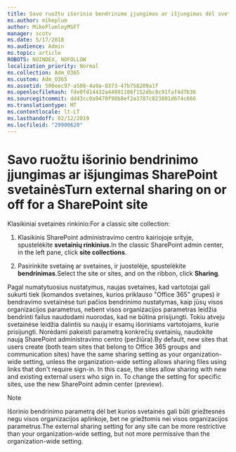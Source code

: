 ```yaml
---
title: Savo ruožtu išorinio bendrinimo įjungimas ar išjungimas dėl svetainės
ms.author: mikeplum
author: MikePlumleyMSFT
manager: scotv
ms.date: 5/17/2018
ms.audience: Admin
ms.topic: article
ROBOTS: NOINDEX, NOFOLLOW
localization_priority: Normal
ms.collection: Adm_O365
ms.custom: Adm_O365
ms.assetid: 500eec97-a508-4a9a-8373-47b758209a1f
ms.openlocfilehash: fde0fd14432a44891106f152dbc8c91faf4d7b36
ms.sourcegitcommit: dd43cc0a9470f98b8ef2a3787c823801d674c666
ms.translationtype: MT
ms.contentlocale: lt-LT
ms.lasthandoff: 02/12/2019
ms.locfileid: "29900620"
---
```

# <a name="turn-external-sharing-on-or-off-for-a-sharepoint-site"></a><span data-ttu-id="7b60d-102">Savo ruožtu išorinio bendrinimo įjungimas ar išjungimas SharePoint svetainės</span><span class="sxs-lookup"><span data-stu-id="7b60d-102">Turn external sharing on or off for a SharePoint site</span></span>

<span data-ttu-id="7b60d-103">Klasikiniai svetainės rinkinio:</span><span class="sxs-lookup"><span data-stu-id="7b60d-103">For a classic site collection:</span></span>
  
1. <span data-ttu-id="7b60d-104">Klasikinis SharePoint administravimo centro kairiojoje srityje, spustelėkite **svetainių rinkinius**.</span><span class="sxs-lookup"><span data-stu-id="7b60d-104">In the classic SharePoint admin center, in the left pane, click **site collections**.</span></span>
    
2. <span data-ttu-id="7b60d-105">Pasirinkite svetainę ar svetaines, ir juostelėje, spustelėkite **bendrinimas**.</span><span class="sxs-lookup"><span data-stu-id="7b60d-105">Select the site or sites, and on the ribbon, click **Sharing**.</span></span>
    
<span data-ttu-id="7b60d-p101">Pagal numatytuosius nustatymus, naujas svetaines, kad vartotojai gali sukurti tiek (komandos svetaines, kurios priklauso "Office 365" grupes) ir bendravimo svetainėse turi pačios bendrinimo nustatymas, kaip jūsų visos organizacijos parametrus, nebent visos organizacijos parametras leidžia bendrinti failus naudodami nuorodas, kad ne būtina prisijungti. Tokiu atveju svetainėse leidžia dalintis su naujų ir esamų išoriniams vartotojams, kurie prisijungti. Norėdami pakeisti parametrą konkrečių svetainių, naudokite naują SharePoint administravimo centro (peržiūra).</span><span class="sxs-lookup"><span data-stu-id="7b60d-p101">By default, new sites that users create (both team sites that belong to Office 365 groups and communication sites) have the same sharing setting as your organization-wide setting, unless the organization-wide setting allows sharing files using links that don't require sign-in. In this case, the sites allow sharing with new and existing external users who sign in. To change the setting for specific sites, use the new SharePoint admin center (preview).</span></span>
  
> [!NOTE]
> <span data-ttu-id="7b60d-109">Išorinio bendrinimo parametrą dėl bet kurios svetainės gali būti griežtesnės negu visos organizacijos aplinkoje, bet ne griežtomis nei visos organizacijos parametrus.</span><span class="sxs-lookup"><span data-stu-id="7b60d-109">The external sharing setting for any site can be more restrictive than your organization-wide setting, but not more permissive than the organization-wide setting.</span></span> 
  


